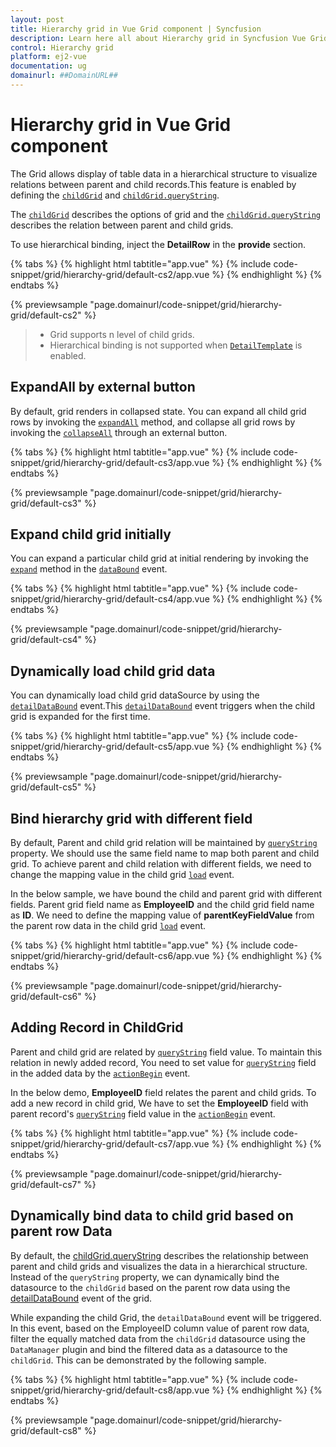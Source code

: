 ```yaml
---
layout: post
title: Hierarchy grid in Vue Grid component | Syncfusion
description: Learn here all about Hierarchy grid in Syncfusion Vue Grid component of Syncfusion Essential JS 2 and more.
control: Hierarchy grid 
platform: ej2-vue
documentation: ug
domainurl: ##DomainURL##
---
```


# Hierarchy grid in Vue Grid component

The Grid allows display of table data in a hierarchical structure to visualize relations between parent and child records.This feature is enabled by defining the [`childGrid`](https://ej2.syncfusion.com/vue/documentation/api/grid/#childgrid) and [`childGrid.queryString`](https://ej2.syncfusion.com/vue/documentation/api/grid/#querystring).

The [`childGrid`](https://ej2.syncfusion.com/vue/documentation/api/grid/#childgrid) describes the options of grid and the
[`childGrid.queryString`](https://ej2.syncfusion.com/vue/documentation/api/grid/#querystring) describes the relation between parent and child grids.

To use hierarchical binding, inject the **DetailRow** in the **provide** section.

{% tabs %}
{% highlight html tabtitle="app.vue" %}
{% include code-snippet/grid/hierarchy-grid/default-cs2/app.vue %}
{% endhighlight %}
{% endtabs %}
        
{% previewsample "page.domainurl/code-snippet/grid/hierarchy-grid/default-cs2" %}

> * Grid supports n level of child grids.
> * Hierarchical binding is not supported when [`DetailTemplate`](	https://ej2.syncfusion.com/vue/documentation/api/grid/#detailtemplate) is enabled.

## ExpandAll by external button

By default, grid renders in collapsed state.
You can expand all child grid rows by invoking the [`expandAll`](https://ej2.syncfusion.com/vue/documentation/api/grid/detailRow/#expandall) method,
and collapse all grid rows by invoking the [`collapseAll`](https://ej2.syncfusion.com/vue/documentation/api/grid/detailRow/#collapseall) through an external button.

{% tabs %}
{% highlight html tabtitle="app.vue" %}
{% include code-snippet/grid/hierarchy-grid/default-cs3/app.vue %}
{% endhighlight %}
{% endtabs %}
        
{% previewsample "page.domainurl/code-snippet/grid/hierarchy-grid/default-cs3" %}

## Expand child grid initially

You can expand a particular child grid at initial rendering by invoking the
[`expand`](https://ej2.syncfusion.com/vue/documentation/api/grid/detailRow/#expand) method in the [`dataBound`](https://ej2.syncfusion.com/vue/documentation/api/grid/#databound) event.

{% tabs %}
{% highlight html tabtitle="app.vue" %}
{% include code-snippet/grid/hierarchy-grid/default-cs4/app.vue %}
{% endhighlight %}
{% endtabs %}
        
{% previewsample "page.domainurl/code-snippet/grid/hierarchy-grid/default-cs4" %}

## Dynamically load child grid data

You can dynamically load child grid dataSource by using the
[`detailDataBound`](https://ej2.syncfusion.com/vue/documentation/api/grid/#detaildatabound) event.This [`detailDataBound`](https://ej2.syncfusion.com/vue/documentation/api/grid/#detaildatabound) event triggers when the child grid is expanded for the first time.

{% tabs %}
{% highlight html tabtitle="app.vue" %}
{% include code-snippet/grid/hierarchy-grid/default-cs5/app.vue %}
{% endhighlight %}
{% endtabs %}
        
{% previewsample "page.domainurl/code-snippet/grid/hierarchy-grid/default-cs5" %}

## Bind hierarchy grid with different field

By default, Parent and child grid relation will be maintained by [`queryString`](https://ej2.syncfusion.com/vue/documentation/api/grid/#querystring) property. We should use the same field name to map both parent and child grid. To achieve parent and child relation with different fields, we need to change the mapping value in the child grid [`load`](https://ej2.syncfusion.com/vue/documentation/api/grid/#load) event.

In the below sample, we have bound the child and parent grid with different fields. Parent grid field name as **EmployeeID** and the child grid field name as **ID**. We need to define the mapping value of **parentKeyFieldValue** from the parent row data in the child grid [`load`](https://ej2.syncfusion.com/vue/documentation/api/grid/#load) event.

{% tabs %}
{% highlight html tabtitle="app.vue" %}
{% include code-snippet/grid/hierarchy-grid/default-cs6/app.vue %}
{% endhighlight %}
{% endtabs %}
        
{% previewsample "page.domainurl/code-snippet/grid/hierarchy-grid/default-cs6" %}

## Adding Record in ChildGrid

Parent and child grid are related by [`queryString`](https://ej2.syncfusion.com/vue/documentation/api/grid/#querystring) field value.
To maintain this relation in newly added record, You need to set value for [`queryString`](	https://ej2.syncfusion.com/vue/documentation/api/grid/#querystring) field in the added data by the [`actionBegin`](https://ej2.syncfusion.com/vue/documentation/api/grid/#actionbegin) event.

In the below demo, **EmployeeID** field relates the parent and child grids. To add a new record in child grid, We have to set the **EmployeeID** field with parent record's [`queryString`](https://ej2.syncfusion.com/vue/documentation/api/grid/#querystring) field value in the [`actionBegin`](https://ej2.syncfusion.com/vue/documentation/api/grid/#actionbegin) event.

{% tabs %}
{% highlight html tabtitle="app.vue" %}
{% include code-snippet/grid/hierarchy-grid/default-cs7/app.vue %}
{% endhighlight %}
{% endtabs %}
        
{% previewsample "page.domainurl/code-snippet/grid/hierarchy-grid/default-cs7" %}

## Dynamically bind data to child grid based on parent row Data

By default, the [childGrid.queryString](https://ej2.syncfusion.com/vue/documentation/api/grid/#querystring) describes the relationship between parent and child grids and visualizes the data in a hierarchical structure. Instead of the `queryString` property, we can dynamically bind the datasource to the `childGrid` based on the parent row data using the [detailDataBound](https://ej2.syncfusion.com/vue/documentation/api/grid/#detaildatabound) event of the grid.

While expanding the child Grid, the `detailDataBound` event will be triggered. In this event, based on the EmployeeID column value of parent row data, filter the equally matched data from the `childGrid` datasource using the `DataManager` plugin and bind the filtered data as a datasource to the `childGrid`. This can be demonstrated by the following sample.

{% tabs %}
{% highlight html tabtitle="app.vue" %}
{% include code-snippet/grid/hierarchy-grid/default-cs8/app.vue %}
{% endhighlight %}
{% endtabs %}
        
{% previewsample "page.domainurl/code-snippet/grid/hierarchy-grid/default-cs8" %}